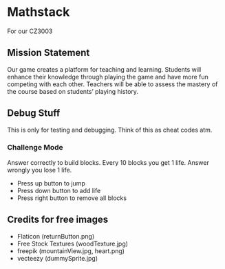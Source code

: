 # Mathstack
For our CZ3003

## Mission Statement
Our game creates a platform for teaching and learning.
Students will enhance their knowledge through playing the game and have more fun competing with each other. Teachers will be able to assess the mastery of the course based on students’ playing history. 

## Debug Stuff
This is only for testing and debugging. Think of this as cheat codes atm.
### Challenge Mode
Answer correctly to build blocks. Every 10 blocks you get 1 life. Answer wrongly you lose 1 life.

- Press up button to jump
- Press down button to add life
- Press right button to remove all blocks

## Credits for free images
- Flaticon (returnButton.png)
- Free Stock Textures (woodTexture.jpg)
- freepik (mountainView.jpg, heart.png)
- vecteezy (dummySprite.jpg)
